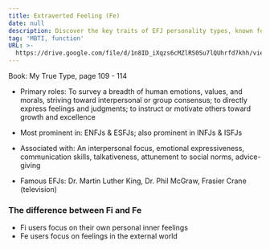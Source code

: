 ```yaml
---
title: Extraverted Feeling (Fe)
date: null
description: Discover the key traits of EFJ personality types, known for emotional expressiveness, strong communication, and motivating others, with examples like Martin Luther King and Dr. Phil McGraw.
tag: 'MBTI, function'
URL: >-
  https://drive.google.com/file/d/1n8ID_iXqzs6cMZlRS0Su7lQUhrfd7khh/view?usp=sharing,https://practicaltyping.com/feeling-functions-fe-fi/
---
```


Book: My True Type, page 109 - 114
 
- Primary roles: To survey a breadth of human emotions, values, and morals, striving toward interpersonal or group consensus; to directly express feelings and judgments; to instruct or motivate others toward growth and excellence

- Most prominent in: ENFJs & ESFJs; also prominent in INFJs & ISFJs 

- Associated with: An interpersonal focus, emotional expressiveness,
communication skills, talkativeness, attunement to social norms, advice-giving

- Famous EFJs: Dr. Martin Luther King, Dr. Phil McGraw, Frasier Crane (television)

### The difference between Fi and Fe
- Fi users focus on their own personal inner feelings
- Fe users focus on feelings in the external world

